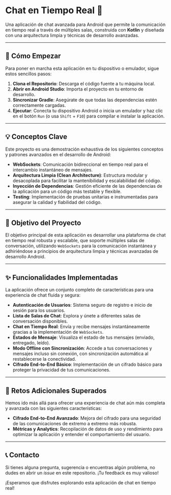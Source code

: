 # Chat en Tiempo Real 💬

Una aplicación de chat avanzada para Android que permite la comunicación en tiempo real a través de múltiples salas, construida con **Kotlin** y diseñada con una arquitectura limpia y técnicas de desarrollo avanzadas.

---

## 🚀 Cómo Empezar

Para poner en marcha esta aplicación en tu dispositivo o emulador, sigue estos sencillos pasos:

1.  **Clona el Repositorio**: Descarga el código fuente a tu máquina local.
2.  **Abrir en Android Studio**: Importa el proyecto en tu entorno de desarrollo.
3.  **Sincronizar Gradle**: Asegúrate de que todas las dependencias estén correctamente cargadas.
4.  **Ejecutar**: Conecta tu dispositivo Android o inicia un emulador y haz clic en el botón `Run` (o usa `Shift` + `F10`) para compilar e instalar la aplicación.

---

## 💡 Conceptos Clave

Este proyecto es una demostración exhaustiva de los siguientes conceptos y patrones avanzados en el desarrollo de Android:

-   **WebSockets**: Comunicación bidireccional en tiempo real para el intercambio instantáneo de mensajes.
-   **Arquitectura Limpia (Clean Architecture)**: Estructura modular y desacoplada para facilitar la mantenibilidad y escalabilidad del código.
-   **Inyección de Dependencias**: Gestión eficiente de las dependencias de la aplicación para un código más testable y flexible.
-   **Testing**: Implementación de pruebas unitarias e instrumentadas para asegurar la calidad y fiabilidad del código.

---

## 🎯 Objetivo del Proyecto

El objetivo principal de esta aplicación es desarrollar una plataforma de chat en tiempo real robusta y escalable, que soporte múltiples salas de conversación, utilizando `WebSockets` para la comunicación instantánea y adhiriéndose a principios de arquitectura limpia y técnicas avanzadas de desarrollo Android.

---

## ✨ Funcionalidades Implementadas

La aplicación ofrece un conjunto completo de características para una experiencia de chat fluida y segura:

-   **Autenticación de Usuarios**: Sistema seguro de registro e inicio de sesión para los usuarios.
-   **Lista de Salas de Chat**: Explora y únete a diferentes salas de conversación disponibles.
-   **Chat en Tiempo Real**: Envía y recibe mensajes instantáneamente gracias a la implementación de `WebSockets`.
-   **Estados de Mensaje**: Visualiza el estado de tus mensajes (enviado, entregado, leído).
-   **Modo Offline con Sincronización**: Accede a tus conversaciones y mensajes incluso sin conexión, con sincronización automática al restablecerse la conectividad.
-   **Cifrado End-to-End Básico**: Implementación de un cifrado básico para proteger la privacidad de tus comunicaciones.

---

## 🌟 Retos Adicionales Superados

Hemos ido más allá para ofrecer una experiencia de chat aún más completa y avanzada con las siguientes características:

-   **Cifrado End-to-End Avanzado**: Mejora del cifrado para una seguridad de las comunicaciones de extremo a extremo más robusta.
-   **Métricas y Analytics**: Recopilación de datos de uso y rendimiento para optimizar la aplicación y entender el comportamiento del usuario.

---

## 📞 Contacto

Si tienes alguna pregunta, sugerencia o encuentras algún problema, no dudes en abrir un *issue* en este repositorio. ¡Tu feedback es muy valioso!

¡Esperamos que disfrutes explorando esta aplicación de chat en tiempo real!

<!--

 - ❌Envío de imágenes y archivos
 - ❌Notificaciones push (en Firebase se utilizan servicios pagos de Cloud Functions D: )

 - Llamadas de voz/video con WebRTC 
 - Bots y comandos automatizados 
 - Traducciones en tiempo real 
 - Temas personalizables 
-->
